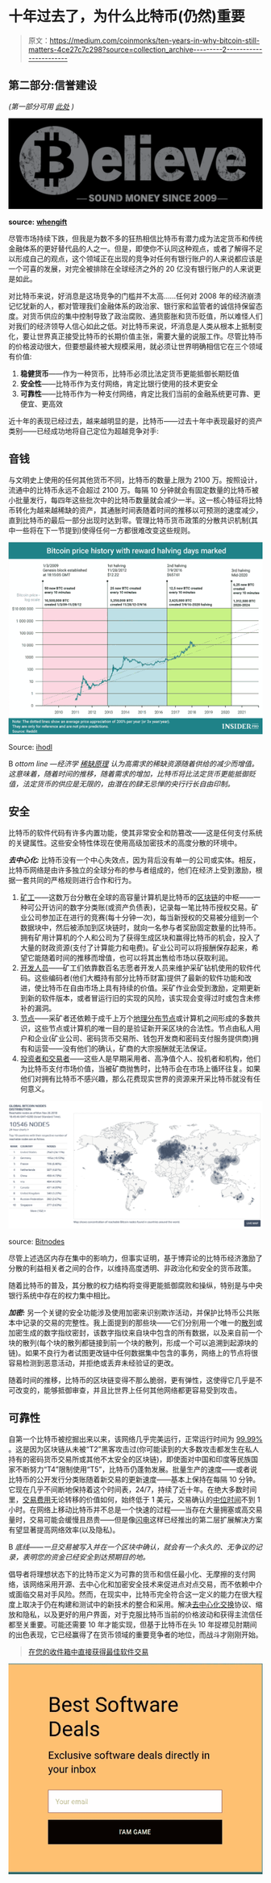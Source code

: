 # 十年过去了，为什么比特币(仍然)重要

> 原文：<https://medium.com/coinmonks/ten-years-in-why-bitcoin-still-matters-4ce27c7c298?source=collection_archive---------2----------------------->

## **第二部分:信誉建设**

*(第一部分可用* [*此处*](/@brettschor/ten-years-in-why-bitcoin-still-matters-d3fb0de741fa) *)*

![](img/014cb3af4c89f8b92887441a7c3ae79d.png)

**source:** [**whengift**](http://www.whengift.xyz)

尽管市场持续下跌，但我是为数不多的狂热相信比特币有潜力成为法定货币和传统金融体系的更好替代品的人之一。但是，即使你不认同这种观点，或者了解得不足以形成自己的观点，这个领域正在出现的竞争对任何有银行账户的人来说都应该是一个可喜的发展，对完全被排除在全球经济之外的 20 亿没有银行账户的人来说更是如此。

对比特币来说，好消息是这场竞争的门槛并不太高……任何对 2008 年的经济崩溃记忆犹新的人，都对管理我们金融体系的政治家、银行家和监管者的诚信持保留态度。对货币供应的集中控制导致了政治腐败、通货膨胀和货币贬值，所以难怪人们对我们的经济领导人信心如此之低。对比特币来说，坏消息是人类从根本上抵制变化，要让世界真正接受比特币的长期价值主张，需要大量的说服工作。尽管比特币的价格波动很大，但要想最终被大规模采用，就必须让世界明确相信它在三个领域有价值:

1.  **稳健货币**——作为一种货币，比特币必须比法定货币更能抵御长期贬值
2.  **安全性**——比特币作为支付网络，肯定比银行使用的技术更安全
3.  **可靠性**——比特币作为一种支付网络，肯定比我们当前的金融系统更可靠、更便宜、更高效

近十年的表现已经过去，越来越明显的是，比特币——过去十年中表现最好的资产类别——已经成功地将自己定位为超越竞争对手:

## **音钱**

与文明史上使用的任何其他货币不同，比特币的数量上限为 2100 万。按照设计，流通中的比特币永远不会超过 2100 万。每隔 10 分钟就会有固定数量的比特币被小批量发行，每四年这些批次中的比特币数量就会减少一半。这一核心特征将比特币转化为越来越稀缺的资产，其通胀时间表随着时间的推移以可预测的速度减少，直到比特币的最后一部分出现时达到零。管理比特币货币政策的分散共识机制(其中一些将在下一节提到)使得任何一方都很难改变这些规则。

![](img/5ca3ac2207f22d47a55685c3dcfb60a5.png)

Source: [ihodl](https://ihodl.com/infographics/2018-04-09/chart-day-bitcoin-reward-halving-and-price-history/)

B *ottom line —经济学* [*稀缺原理*](https://www.investopedia.com/terms/s/scarcity-principle.asp) *认为高需求的稀缺资源随着供给的减少而增值。这意味着，随着时间的推移，随着需求的增加，比特币将比法定货币更能抵御贬值，法定货币的供应是无限的，由潜在的肆无忌惮的央行行长自由印制。*

## **安全**

比特币的软件代码有许多内置功能，使其非常安全和防篡改——这是任何支付系统的关键属性。这些安全特性体现在使用高级加密技术的高度分散的环境中。

***去中心化:*** 比特币没有一个中心失效点，因为背后没有单一的公司或实体。相反，比特币网络是由许多独立的全球分布的参与者组成的，他们在经济上受到激励，根据一套共同的严格规则进行合作和行为。

1.  [矿工](https://www.investopedia.com/terms/b/bitcoin-mining.asp)——这数万台分散在全球的高容量计算机是比特币的[区块链](https://www.investopedia.com/terms/b/blockchain.asp)的中枢——一种可公开访问的数字分类账(或资产负债表)，记录每一笔比特币授权交易。矿业公司参加正在进行的竞赛(每十分钟一次)，每当新授权的交易被分组到一个数据块中，然后被添加到区块链时，就向一名参与者奖励固定数量的比特币。拥有矿用计算机的个人和公司为了获得生成区块和赢得比特币的机会，投入了大量的财政资源(支付了计算能力和电费)。矿业公司可以将报酬保存起来，希望它能随着时间的推移而增值，也可以将其出售给市场以获取利润。
2.  [开发人员](https://bitcoincore.org/en/team/)——矿工们依靠数百名志愿者开发人员来维护采矿钻机使用的软件代码。这些编码者(他们大概持有部分比特币财富)提供了最新的软件功能和改进，使比特币在自由市场上具有持续的价值。采矿作业会受到激励，定期更新到新的软件版本，或者冒运行旧的实现的风险，该实现会变得过时或包含未修补的漏洞。
3.  [节点](https://bitcoin.org/en/full-node#what-is-a-full-node)——采矿者还依赖于成千上万个[地理分布节点](https://bitnodes.earn.com/)或计算机之间形成的多数共识，这些节点或计算机的唯一目的是验证新开采区块的合法性。节点由私人用户和企业(矿业公司、密码货币交易所、钱包开发商和密码支付服务提供商)拥有和运营——没有他们的确认，矿商的大宗报酬就无法保证。
4.  [投资者和交易者](https://coincentral.com/who-is-investing-in-bitcoin/)——这些人是早期采用者、高净值个人、投机者和机构，他们为比特币支付市场价值，当被矿商抛售时，比特币会在市场上循环往复。如果他们对拥有比特币不感兴趣，那么花费现实世界的资源来开采比特币就没有任何意义。

![](img/d581ef2fa525561091627d276c64bf93.png)

source: [Bitnodes](https://bitnodes.earn.com/)

尽管上述选区内存在集中的影响力，但事实证明，基于博弈论的比特币经济激励了分散的利益相关者之间的合作，以维持高度透明、非政治化和安全的货币政策。

随着比特币的普及，其分散的权力结构将变得更能抵御腐败和操纵，特别是与中央银行系统中存在的权力集中相比。

***加密:*** 另一个关键的安全功能涉及使用加密来识别欺诈活动，并保护比特币公共账本中记录的交易的完整性。我上面提到的那些块——它们分别用一个唯一的[散列](https://coinsutra.com/bitcoin-hash/)或加密生成的数字指纹密封，该数字指纹来自块中包含的所有数据，以及来自前一个块的散列(每个块的散列都链接到前一个块的散列，形成一个可以追溯到起源块的链)。如果不良行为者试图更改链中任何数据集中包含的事务，网络上的节点将很容易检测到恶意活动，并拒绝或丢弃未经验证的更改。

随着时间的推移，比特币的区块链变得不那么脆弱，更有弹性，这使得它几乎是不可改变的，能够抵御审查，并且比世界上任何其他网络都更容易受到攻击。

## **可靠性**

自第一个比特币被挖掘出来以来，该网络几乎完美运行，正常运行时间为 [99.99%](https://bitcoinist.com/visa-network-crashes-bitcoin-boasts-99-99-uptime-since-genesis-block/) 。这是因为区块链从未被“T2”黑客攻击过(你可能读到的大多数攻击都发生在私人持有的密码货币交易所或其他不太安全的区块链)，即使面对中国和印度等民族国家不断努力“T4”限制使用“T5”，比特币仍蓬勃发展。批量生产的速度——或者说比特币的公开发行分类账随着新交易的更新速度——基本上保持在每隔 10 分钟。它现在几乎不间断地保持着这个时间表，24/7，持续了近十年。在绝大多数时间里，[交易费用](https://bitinfocharts.com/comparison/bitcoin-transactionfees.html)无论转移的价值如何，始终低于 1 美元，交易确认的[中位时间](https://www.blockchain.com/en/charts/median-confirmation-time?timespan=all)不到 1 小时。在网络上移动比特币并不总是一个快速的过程——当存在大量拥塞或高交易量时，交易可能会缓慢且昂贵——但是像[闪电](https://lightning.network/)这样已经推出的第二层扩展解决方案有望显著提高网络效率(以及隐私)。

B *底线——一旦交易被写入并在一个区块中确认，就会有一个永久的、无争议的记录，表明您的资金已经安全到达预期目的地。*

倡导者将理想状态下的比特币定义为可靠的货币和信任最小化、无摩擦的支付网络，该网络采用开源、去中心化和加密安全技术来促进点对点交易，而不依赖中介或面临交易对手风险。然而，在现实中，比特币完全符合这一定义的能力在很大程度上取决于仍在构建和测试中的新技术的整合和采用。解决[去中心化交换](https://coincentral.com/dex-decentralized-exchanges-explained/)协议、缩放和隐私，以及更好的用户界面，对于克服比特币当前的价格波动和获得主流信任都至关重要。可能还需要 10 年才能实现，但基于比特币在头 10 年捉襟见肘期间的出色表现，它已经赢得了在货币领域的重要竞争者的地位，而战斗才刚刚开始。

> [在您的收件箱中直接获得最佳软件交易](https://coincodecap.com/?utm_source=coinmonks)

[![](img/7c0b3dfdcbfea594cc0ae7d4f9bf6fcb.png)](https://coincodecap.com/?utm_source=coinmonks)
